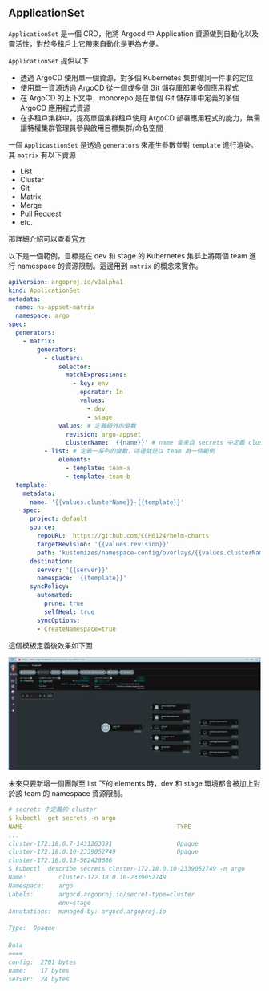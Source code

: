## ApplicationSet

`ApplicationSet` 是一個 CRD，他將 Argocd 中 Application 資源做到自動化以及靈活性，對於多租戶上它帶來自動化是更為方便。

`ApplicationSet` 提供以下

- 透過 ArgoCD 使用單一個資源，對多個 Kubernetes 集群做同一件事的定位
- 使用單一資源透過 ArgoCD 從一個或多個 Git 儲存庫部署多個應用程式
- 在 ArgoCD 的上下文中，monorepo 是在單個 Git 儲存庫中定義的多個 ArgoCD 應用程式資源
- 在多租戶集群中，提高單個集群租戶使用 ArgoCD 部署應用程式的能力，無需讓特權集群管理員參與啟用目標集群/命名空間

一個 `ApplicastionSet` 是透過 `generators` 來產生參數並對 `template` 進行渲染。其 `matrix` 有以下資源
- List
- Cluster
- Git 
- Matrix
- Merge
- Pull Request
- etc.

那詳細介紹可以查看[官方](https://argo-cd.readthedocs.io/en/stable/operator-manual/applicationset/Generators/)

以下是一個範例，目標是在 dev 和 stage 的 Kubernetes 集群上將兩個 team 進行 namespace 的資源限制。這邊用到 `matrix` 的概念來實作。
```yaml
apiVersion: argoproj.io/v1alpha1
kind: ApplicationSet
metadata:
  name: ns-appset-matrix
  namespace: argo
spec:
  generators:
    - matrix:
        generators:
          - clusters:
              selector:
                matchExpressions:
                  - key: env
                    operator: In
                    values:
                      - dev
                      - stage
              values: # 定義額外的變數
                revision: argo-appset
                clusterName: '{{name}}' # name 會來自 secrets 中定義 cluster 的欄位 
          - list: # 定義一系列的變數，這邊就是以 team 為一個範例
              elements:
                - template: team-a
                - template: team-b
  template:
    metadata:
      name: '{{values.clusterName}}-{{template}}'
    spec:
      project: default
      source:
        repoURL:  https://github.com/CCH0124/helm-charts
        targetRevision: '{{values.revision}}'
        path: 'kustomizes/namespace-config/overlays/{{values.clusterName}}/{{template}}'
      destination:
        server: '{{server}}'
        namespace: '{{template}}'
      syncPolicy:
        automated:
          prune: true
          selfHeal: true
        syncOptions:
        - CreateNamespace=true
```

這個模板定義後效果如下圖

![](argocd/images/applicationSet-matrix-matrix.png)

未來只要新增一個團隊至 list 下的 elements 時，dev 和 stage 環境都會被加上對於該 team 的 namespace 資源限制。


```yaml
# secrets 中定義的 cluster 
$ kubectl  get secrets -n argo
NAME                                           TYPE                                  DATA   AGE
...
cluster-172.18.0.7-1431263391                  Opaque                                3      14d
cluster-172.18.0.10-2339052749                 Opaque                                3      14d
cluster-172.18.0.13-562428686
$ kubectl  describe secrets cluster-172.18.0.10-2339052749 -n argo
Name:         cluster-172.18.0.10-2339052749
Namespace:    argo
Labels:       argocd.argoproj.io/secret-type=cluster
              env=stage
Annotations:  managed-by: argocd.argoproj.io

Type:  Opaque

Data
====
config:  2701 bytes
name:    17 bytes
server:  24 bytes
```